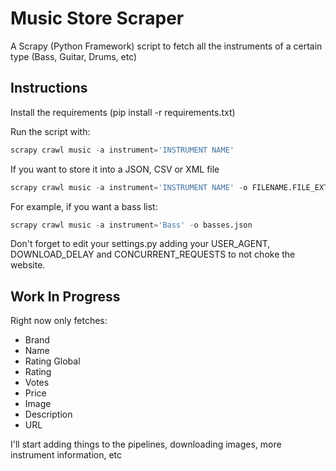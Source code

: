 # Music Store Scraper
A Scrapy (Python Framework) script to fetch all the instruments of a certain type (Bass, Guitar, Drums, etc)

## Instructions
Install the requirements (pip install -r requirements.txt)

Run the script with:
```python
scrapy crawl music -a instrument='INSTRUMENT NAME'
```

If you want to store it into a JSON, CSV or XML file
```python
scrapy crawl music -a instrument='INSTRUMENT NAME' -o FILENAME.FILE_EXTENSION
```

For example, if you want a bass list:
```python
scrapy crawl music -a instrument='Bass' -o basses.json
```

Don't forget to edit your settings.py adding your USER_AGENT, DOWNLOAD_DELAY and CONCURRENT_REQUESTS to not choke the website. 

## Work In Progress
Right now only fetches:
- Brand
- Name
- Rating Global
- Rating
- Votes
- Price
- Image
- Description
- URL


I'll start adding things to the pipelines, downloading images, more instrument information, etc
